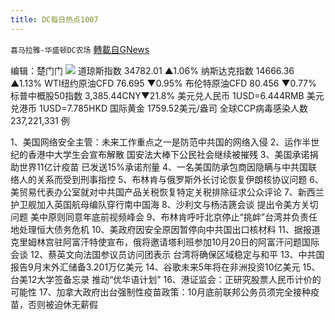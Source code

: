 ```yaml
---
title: DC每日热点1007
---
```

`喜马拉雅-华盛顿DC农场` [轉載自GNews](https://gnews.org/zh-hans/1579837/)

编辑：楚门门
![](https://assets.gnews.org/wp-content/uploads/2021/10/1CA8D64B-3D52-4812-ACA5-366A5A5478C2-scaled.jpeg)
道琼斯指数 34782.01 ▲1.06%
纳斯达克指数 14666.36 ▲1.13%
WTI纽约原油CFD 76.695 ▼0.95%
布伦特原油CFD 80.456 ▼0.77%
标普中概股50指数 3,385.44CNY▼21.8%
美元兑人民币 1USD=6.444RMB
美元兑港币 1USD=7.785HKD
国际黄金 1759.52美元/盎司
全球CCP病毒感染人数 237,221,331 例

1、美国网络安全主管：未来工作重点之一是防范中共国的网络入侵
2、运作半世纪的香港中大学生会宣布解散 国安法大棒下公民社会继续被摧残
3、美国承诺捐助世界11亿计疫苗 已发送15%承诺剂量
4、一名美国防承包商因隐瞒与中共国联络人的关系而受到刑事指控
5、布林肯与俄罗斯外长讨论恢复伊朗核协议问题
6、美贸易代表办公室就对中共国产品关税恢复特定关税排除征求公众评论
7、新西兰护卫舰加入英国航母编队穿行南中国海
8、沙利文与杨洁篪会谈 提出令美方关切问题 美中原则同意年底前视频峰会
9、布林肯呼吁北京停止“挑衅”台湾并负责任地处理恒大债务危机
10、美政府因安全原因暂停向中共国出口核材料
11、据报道克里姆林宫驻阿富汗特使宣布，俄将邀请塔利班参加10月20日的阿富汗问题国际会谈
12、蔡英文向法国参议员访问团表示 台湾将确保区域稳定与和平
13、中共国报告9月末外汇储备3.201万亿美元
14、谷歌未来5年将在非洲投资10亿美元
15、台美12大学签备忘录 推动“优华语计划”
16、港证监会：正研究股票人民币计价的可能性
17、加拿大政府出台强制性疫苗政策：10月底前联邦公务员须完全接种疫苗，否则被迫休无薪假
